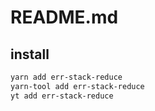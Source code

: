 # README.md

    

## install

```bash
yarn add err-stack-reduce
yarn-tool add err-stack-reduce
yt add err-stack-reduce
```

